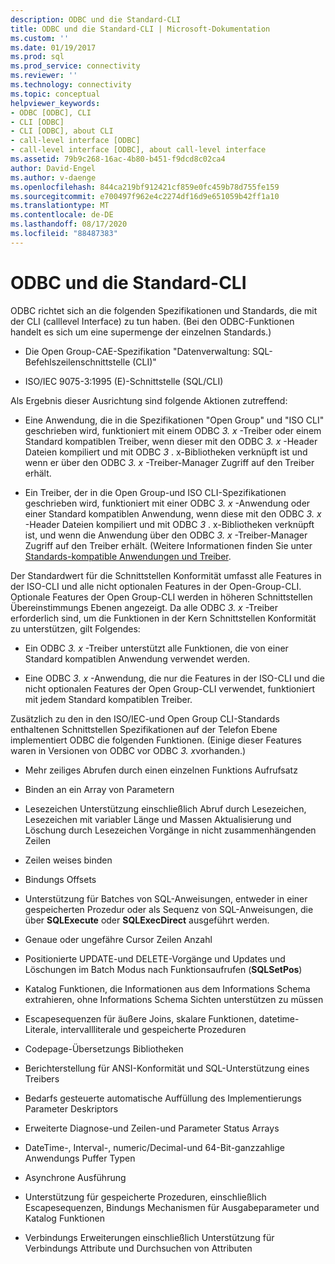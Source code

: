 ```yaml
---
description: ODBC und die Standard-CLI
title: ODBC und die Standard-CLI | Microsoft-Dokumentation
ms.custom: ''
ms.date: 01/19/2017
ms.prod: sql
ms.prod_service: connectivity
ms.reviewer: ''
ms.technology: connectivity
ms.topic: conceptual
helpviewer_keywords:
- ODBC [ODBC], CLI
- CLI [ODBC]
- CLI [ODBC], about CLI
- call-level interface [ODBC]
- call-level interface [ODBC], about call-level interface
ms.assetid: 79b9c268-16ac-4b80-b451-f9dcd8c02ca4
author: David-Engel
ms.author: v-daenge
ms.openlocfilehash: 844ca219bf912421cf859e0fc459b78d755fe159
ms.sourcegitcommit: e700497f962e4c2274df16d9e651059b42ff1a10
ms.translationtype: MT
ms.contentlocale: de-DE
ms.lasthandoff: 08/17/2020
ms.locfileid: "88487383"
---
```

# <a name="odbc-and-the-standard-cli"></a>ODBC und die Standard-CLI
ODBC richtet sich an die folgenden Spezifikationen und Standards, die mit der CLI (calllevel Interface) zu tun haben. (Bei den ODBC-Funktionen handelt es sich um eine supermenge der einzelnen Standards.)  
  
-   Die Open Group-CAE-Spezifikation "Datenverwaltung: SQL-Befehlszeilenschnittstelle (CLI)"  
  
-   ISO/IEC 9075-3:1995 (E)-Schnittstelle (SQL/CLI)  
  
 Als Ergebnis dieser Ausrichtung sind folgende Aktionen zutreffend:  
  
-   Eine Anwendung, die in die Spezifikationen "Open Group" und "ISO CLI" geschrieben wird, funktioniert mit einem ODBC *3. x* -Treiber oder einem Standard kompatiblen Treiber, wenn dieser mit den ODBC *3. x* -Header Dateien kompiliert und mit ODBC *3* . x-Bibliotheken verknüpft ist und wenn er über den ODBC *3. x* -Treiber-Manager Zugriff auf den Treiber erhält.  
  
-   Ein Treiber, der in die Open Group-und ISO CLI-Spezifikationen geschrieben wird, funktioniert mit einer ODBC *3. x* -Anwendung oder einer Standard kompatiblen Anwendung, wenn diese mit den ODBC *3. x* -Header Dateien kompiliert und mit ODBC *3* . x-Bibliotheken verknüpft ist, und wenn die Anwendung über den ODBC *3. x* -Treiber-Manager Zugriff auf den Treiber erhält. (Weitere Informationen finden Sie unter [Standards-kompatible Anwendungen und Treiber](../../odbc/reference/develop-app/standards-compliant-applications-and-drivers.md).  
  
 Der Standardwert für die Schnittstellen Konformität umfasst alle Features in der ISO-CLI und alle nicht optionalen Features in der Open-Group-CLI. Optionale Features der Open Group-CLI werden in höheren Schnittstellen Übereinstimmungs Ebenen angezeigt. Da alle ODBC *3. x* -Treiber erforderlich sind, um die Funktionen in der Kern Schnittstellen Konformität zu unterstützen, gilt Folgendes:  
  
-   Ein ODBC *3. x* -Treiber unterstützt alle Funktionen, die von einer Standard kompatiblen Anwendung verwendet werden.  
  
-   Eine ODBC *3. x* -Anwendung, die nur die Features in der ISO-CLI und die nicht optionalen Features der Open Group-CLI verwendet, funktioniert mit jedem Standard kompatiblen Treiber.  
  
 Zusätzlich zu den in den ISO/IEC-und Open Group CLI-Standards enthaltenen Schnittstellen Spezifikationen auf der Telefon Ebene implementiert ODBC die folgenden Funktionen. (Einige dieser Features waren in Versionen von ODBC vor ODBC *3. x*vorhanden.)  
  
-   Mehr zeiliges Abrufen durch einen einzelnen Funktions Aufrufsatz  
  
-   Binden an ein Array von Parametern  
  
-   Lesezeichen Unterstützung einschließlich Abruf durch Lesezeichen, Lesezeichen mit variabler Länge und Massen Aktualisierung und Löschung durch Lesezeichen Vorgänge in nicht zusammenhängenden Zeilen  
  
-   Zeilen weises binden  
  
-   Bindungs Offsets  
  
-   Unterstützung für Batches von SQL-Anweisungen, entweder in einer gespeicherten Prozedur oder als Sequenz von SQL-Anweisungen, die über **SQLExecute** oder **SQLExecDirect** ausgeführt werden.  
  
-   Genaue oder ungefähre Cursor Zeilen Anzahl  
  
-   Positionierte UPDATE-und DELETE-Vorgänge und Updates und Löschungen im Batch Modus nach Funktionsaufrufen (**SQLSetPos**)  
  
-   Katalog Funktionen, die Informationen aus dem Informations Schema extrahieren, ohne Informations Schema Sichten unterstützen zu müssen  
  
-   Escapesequenzen für äußere Joins, skalare Funktionen, datetime-Literale, intervallliterale und gespeicherte Prozeduren  
  
-   Codepage-Übersetzungs Bibliotheken  
  
-   Berichterstellung für ANSI-Konformität und SQL-Unterstützung eines Treibers  
  
-   Bedarfs gesteuerte automatische Auffüllung des Implementierungs Parameter Deskriptors  
  
-   Erweiterte Diagnose-und Zeilen-und Parameter Status Arrays  
  
-   DateTime-, Interval-, numeric/Decimal-und 64-Bit-ganzzahlige Anwendungs Puffer Typen  
  
-   Asynchrone Ausführung  
  
-   Unterstützung für gespeicherte Prozeduren, einschließlich Escapesequenzen, Bindungs Mechanismen für Ausgabeparameter und Katalog Funktionen  
  
-   Verbindungs Erweiterungen einschließlich Unterstützung für Verbindungs Attribute und Durchsuchen von Attributen
